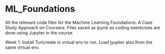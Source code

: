 # ML_Foundations
All the relevant code files for the Machine Learning Foundations: A Case Study Approach on Coursera. 
Files saved as ipynb as coding exerecises are done using Jupyter in the course.

Week 1:
Install Turicreate in virtual env to run. Load jyupter also from the same virtual env.
